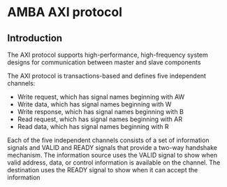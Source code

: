 # AMBA AXI protocol

## Introduction
The AXI protocol supports high-performance, high-frequency system designs for communication between master and slave components

The AXI protocol is transactions-based and defines five independent channels:
- Write request, which has signal names beginning with AW
- Write data, which has signal names beginning with W
- Write response, which has signal names beginning with B
- Read request, which has signal names beginning with AR
- Read data, which has signal names beginning with R

Each of the five independent channels consists of a set of information signals and VALID and READY signals that provide a two-way handshake mechanism. The information source uses the VALID signal to show when valid address, data, or control information is available on the channel. The destination uses the READY signal to show when it can accept the information